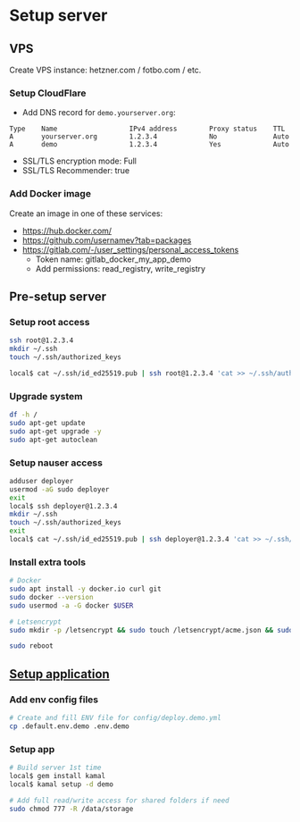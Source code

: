 # Setup server

## VPS

Create VPS instance: hetzner.com / fotbo.com / etc.

### Setup CloudFlare

* Add DNS record for `demo.yourserver.org`:
```
Type    Name                  IPv4 address        Proxy status    TTL
A       yourserver.org        1.2.3.4             No              Auto
A       demo                  1.2.3.4             Yes             Auto
```
* SSL/TLS encryption mode: Full
* SSL/TLS Recommender: true

### Add Docker image

Create an image in one of these services:
* https://hub.docker.com/
* https://github.com/usernamev?tab=packages
* https://gitlab.com/-/user_settings/personal_access_tokens
  * Token name: gitlab_docker_my_app_demo
  * Add permissions: read_registry, write_registry

## Pre-setup server

### Setup root access
```sh
ssh root@1.2.3.4
mkdir ~/.ssh
touch ~/.ssh/authorized_keys

local$ cat ~/.ssh/id_ed25519.pub | ssh root@1.2.3.4 'cat >> ~/.ssh/authorized_keys'
```

### Upgrade system
```sh
df -h /
sudo apt-get update
sudo apt-get upgrade -y
sudo apt-get autoclean
```

### Setup nauser access
```sh
adduser deployer
usermod -aG sudo deployer
exit
local$ ssh deployer@1.2.3.4
mkdir ~/.ssh
touch ~/.ssh/authorized_keys
exit
local$ cat ~/.ssh/id_ed25519.pub | ssh deployer@1.2.3.4 'cat >> ~/.ssh/authorized_keys'
```

### Install extra tools
```sh
# Docker
sudo apt install -y docker.io curl git
sudo docker --version
sudo usermod -a -G docker $USER

# Letsencrypt
sudo mkdir -p /letsencrypt && sudo touch /letsencrypt/acme.json && sudo chmod 600 /letsencrypt/acme.json

sudo reboot
```

## [Setup application](https://kamal-deploy.org/)

### Add env config files

```sh
# Create and fill ENV file for config/deploy.demo.yml
cp .default.env.demo .env.demo
```

### Setup app

```sh
# Build server 1st time
local$ gem install kamal
local$ kamal setup -d demo

# Add full read/write access for shared folders if need
sudo chmod 777 -R /data/storage
```
